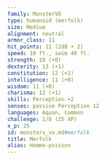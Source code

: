 ```yaml
---
family: MonsterVO
type: humanoid (merfolk)
size: Medium
alignment: neutral
armor_class: 11
hit_points: 11 (2d8 + 2)
speed: 10 ft., swim 40 ft.
strength: 10 (+0)
dexterity: 13 (+1)
constitution: 12 (+1)
intelligence: 11 (+0)
wisdom: 11 (+0)
charisma: 12 (+1)
skills: Perception +2
senses: passive Perception 12
languages: Aquan, Common
challenge: 1/8 (25 XP)
x_p: 25
id: monsters_vo.md#merfolk
title: Merfolk
alias: Homme-poisson
---
```


